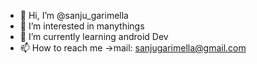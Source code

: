 - 👋 Hi, I’m @sanju_garimella
- 👀 I’m interested in manythings
- 🌱 I’m currently learning android Dev
- 📫 How to reach me ->mail: sanjugarimella@gmail.com

<!---
sanjuray/sanjuray is a ✨ special ✨ repository because its `README.md` (this file) appears on your GitHub profile.
You can click the Preview link to take a look at your changes.
--->
